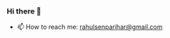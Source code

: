 ### Hi there 👋

<!--
**rahulsa1n97/rahulsa1n97** is a ✨ _special_ ✨ repository because its `README.md` (this file) appears on your GitHub profile.

Here are some ideas to get you started:

- 🔭 I’m currently working on Data Analysis tools and SQL

- 🌱 I’m currently learning NLP
-->
<!--
- 🤔 I’m looking for help with ...
- 💬 Ask me about ...
-->
- 📫 How to reach me: rahulsenparihar@gmail.com
<!--
- 😄 Pronouns: ...
- ⚡ Fun fact: ...
-->
